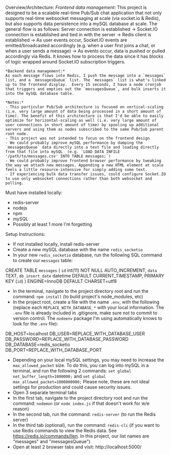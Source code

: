 
Overview/Architecture:
    *Frontend data management:*
    This project is designed to be a scalable real-time Pub/Sub chat application that not only supports real-time websocket messaging at scale (via socket.io & Redis), but also supports data persistence into a mySQL database at scale. The general flow is as follows: Server connection is established -> Socket.IO connection is established and tied in with the server -> Redis client is established -> As user events occur, Socket.IO events are emitted/broadcasted accordingly (e.g. when a user first joins a chat, or when a user sends a message) -> As events occur, data is pushed or pulled accordingly via Redis. It knows how to process the data since it has blocks of logic wrapped around Socket.IO subscription triggers.

    *Backend data management:*
    As each message flows into Redis, I push the message into a `messages` list, and a `messagesQueue` list. The `messages` list is what's linked up to the frontend display.  Every 15 seconds, I have a node cronjob that triggers and empties out the `messagesQueue`, and bulk inserts it into the mySQL database table.

    *Notes:*
    - This particular Pub/Sub architecture is focused on vertical-scaling (i.e. very large amount of data being processed in a short amount of time). The benefit of this architecture is that I'd be able to easily optimize for horizontal-scaling as well (i.e. very large amount of user connections in short amount of time) by spooling up additional servers and using them as nodes subscribed to the same Pub/Sub parent root node.
    - This project was not intended to focus on the frontend design
    - We could probably improve mySQL performance by dumping the `messagesQueue` data directly into a text file and loading directly from that file into mySQL  (e.g. `LOAD DATA INFILE '/path/to/messages.csv' INTO TABLE messages;`)
    - We could probably improve frontend browser performance by tweaking the way we attach new messages. Appending a new HTML element at scale feels a little resource-intensive for simply adding some text. 
    - If experiencing bulk data transfer issues, could configure Socket.IO to use only websocket connections rather than both websocket and polling.




Must have installed locally:
- redis-server
- nodejs
- npm
- mySQL
- Possibly at least 1 more I'm forgetting


Setup Instructions:
- If not installed locally, install redis-server
- Create a new mySQL database with the name `redis_socketio`
- In your new `redis_socketio` database, run the following SQL command to create our `messages` table:

CREATE TABLE `messages` (
  `id` int(11) NOT NULL AUTO_INCREMENT,
  `data` TEXT,
  `db_insert_date` datetime DEFAULT CURRENT_TIMESTAMP,
  PRIMARY KEY (`id`)
) ENGINE=InnoDB DEFAULT CHARSET=utf8 

- In the terminal, navigate to the project directory root and run the command: `npm install` (to build project's node_modules, etc)
- In the project root, create a file with the name `.env`, with the following (replace each `REPLACE_WITH_DATABASE_*` with your local information. The `.env` file is already included in .gitignore, make sure not to commit to version control. The `nodeenv` package I'm using automatically knows to look for the `.env` file):

DB_HOST=localhost
DB_USER=REPLACE_WITH_DATABASE_USER
DB_PASSWORD=REPLACE_WITH_DATABASE_PASSWORD
DB_DATABASE=redis_socketio
DB_PORT=REPLACE_WITH_DATABASE_PORT

- Depending on your local mySQL settings, you may need to increase the `max_allowed_packet` size. To do this, you can log into mySQL in a terminal, and run the following 2 commands: `set global net_buffer_length=1000000;`  and `set global max_allowed_packet=1000000000;` Please note, these are not ideal settings for production and could cause security issues.
- Open 3 separate terminal tabs
- In the first tab, navigate to the project directory root and run the command: `nodemon` (or `node index.js` if that doesn't work for w/e reason)
- In the second tab, run the command: `redis-server` (to run the Redis server)
- In the third tab (optional), run the command: `redis-cli` (if you want to use Redis commands to view the Redis data. See https://redis.io/commands/llen. In this project, our list names are "messages" and "messagesQueue")
- Open at least 2 browser tabs and visit:  http://localhost:5000/ 

